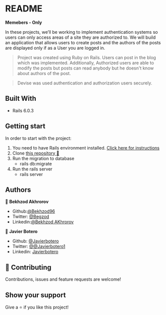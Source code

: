 # README
**Memebers - Only**

In these projects, we’ll be working to implement authentication systems so users can only access areas of a site they are authorized to.
We will build an application that allows users to create posts and the authors of the posts are displayed only if as a User you are logged in.


>Project was created using Ruby on Rails. Users can post in the blog which was implemented. Additionally, Authorized users are able to modify the posts but posts can read anybody but he doesn't know about authors of the post.  

>Devise was used authentication and authorization users securely.

## Built With

- Rails 6.0.3

## Getting start

In order to start with the project:

1. You need to have Rails environment installed. [Click here for instructions](https://github.com/Bekhzod96/members-only.git)
2. Clone [this repository :blue_book:](https://github.com/Bekhzod96/members-only.git)
3. Run the migration to database
    - rails db:migrate
4. Run the rails server
    - rails server
		

## Authors

👤 **Bekhzod Akhrorov**

- Github:[@Bekhzod96](https://github.com/Bekhzod96)
- Twitter: [ @Begzod](https://twitter.com/25d47e8987f740b)
- Linkedin:[@Bekhzod AKhrorov](https://www.linkedin.com/in/bekhzod-akhrorov/)


👤 **Javier Botero**

- Github: [@Javierbotero](https://github.com/javierbotero)
- Twitter: [@@Javierbotero1](https://twitter.com/JavierBotero1)
- Linkedin: [Javierbotero](https://www.linkedin.com/in/javier-botero-044686155/)


## 🤝 Contributing

Contributions, issues and feature requests are welcome!

## Show your support

Give a ⭐️ if you like this project!